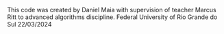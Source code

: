 This code was created by Daniel Maia with supervision of teacher Marcus Ritt to advanced algorithms discipline.
Federal University of Rio Grande do Sul
22/03/2024
